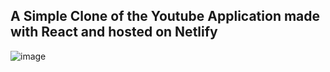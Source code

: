 ## A Simple Clone of the Youtube Application made with React and hosted on Netlify

![image](https://user-images.githubusercontent.com/103639437/223171368-0b53b7bf-72cb-4ce9-9126-5a1e7c2aaa5e.png)

